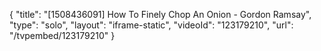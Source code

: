 {
    "title": "[1508436091] How To Finely Chop An Onion - Gordon Ramsay",
    "type": "solo",
    "layout": "iframe-static",
    "videoId": "123179210",
    "url": "\/tvpembed\/123179210"
}